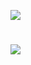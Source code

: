 ![](https://ausgis.github.io/logo/lab_logo.png)

# <img src="https://ausgis.github.io/gif/lab_object.gif"/>
